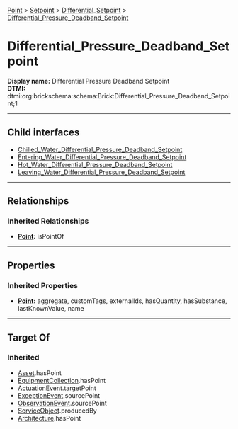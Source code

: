 [Point](../../../Point.md) > [Setpoint](../../Setpoint.md) > [Differential_Setpoint](../Differential_Setpoint.md) > [Differential_Pressure_Deadband_Setpoint](#)
# Differential_Pressure_Deadband_Setpoint

**Display name:** Differential Pressure Deadband Setpoint<br />
**DTMI:** dtmi:org:brickschema:schema:Brick:Differential_Pressure_Deadband_Setpoint;1

---

## Child interfaces
* [Chilled_Water_Differential_Pressure_Deadband_Setpoint](Chilled_Water_Differential_Pressure_Deadband_Setpoint.md)
* [Entering_Water_Differential_Pressure_Deadband_Setpoint](Entering_Water_Differential_Pressure_Deadband_Setpoint.md)
* [Hot_Water_Differential_Pressure_Deadband_Setpoint](Hot_Water_Differential_Pressure_Deadband_Setpoint.md)
* [Leaving_Water_Differential_Pressure_Deadband_Setpoint](Leaving_Water_Differential_Pressure_Deadband_Setpoint.md)

---

## Relationships
### Inherited Relationships
* **[Point](../../../Point.md):** isPointOf

---

## Properties
### Inherited Properties
* **[Point](../../../Point.md):** aggregate, customTags, externalIds, hasQuantity, hasSubstance, lastKnownValue, name

---

## Target Of
### Inherited
* [Asset](../../../../Asset/Asset.md).hasPoint
* [EquipmentCollection](../../../../Collection/AssetCollection/EquipmentCollection/EquipmentCollection.md).hasPoint
* [ActuationEvent](../../../../Event/PointEvent/ActuationEvent.md).targetPoint
* [ExceptionEvent](../../../../Event/PointEvent/ExceptionEvent.md).sourcePoint
* [ObservationEvent](../../../../Event/PointEvent/ObservationEvent.md).sourcePoint
* [ServiceObject](../../../../Information/ServiceObject/ServiceObject.md).producedBy
* [Architecture](../../../../Space/Architecture/Architecture.md).hasPoint
